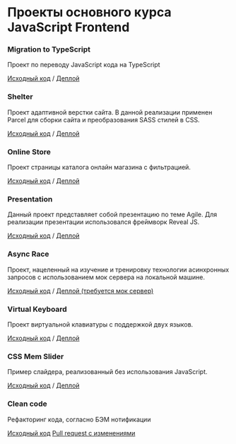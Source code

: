 # Проекты основного курса JavaScript Frontend

### Migration to TypeScript

Проект по переводу JavaScript кода на TypeScript

[Исходный код](https://github.com/artpotlov/rss-frontend-course-projects/tree/migration-to-typescript) / 
[Деплой](https://artpotlov.github.io/rss-frontend-course-projects/migration-to-typescript/prod)

### Shelter

Проект адаптивной верстки сайта. В данной реализации применен Parcel для сборки сайта и преобразования SASS стилей в CSS.

[Исходный код](https://github.com/artpotlov/rss-frontend-course-projects/tree/shelter-part3) / 
[Деплой](https://artpotlov.github.io/rss-frontend-course-projects/shelter/week-3)


### Online Store

Проект страницы каталога онлайн магазина с фильтрацией.

[Исходный код](https://github.com/artpotlov/rss-frontend-course-projects/tree/online-store) / 
[Деплой](https://artpotlov.github.io/rss-frontend-course-projects/online-store/prod)


### Presentation

Данный проект представляет собой презентацию по теме Agile. Для реализации презентации использовался фреймворк Reveal JS.

[Исходный код](https://github.com/artpotlov/agile-presentation) / 
[Деплой](https://artpotlov.github.io/agile-presentation)


### Async Race

Проект, нацеленный на изучение и тренировку технологии асинхронных запросов с использованием мок сервера на локальной машине.

[Исходный код](https://github.com/artpotlov/rss-frontend-course-projects/tree/async-race) / 
[Деплой (требуется мок сервер)](https://artpotlov.github.io/rss-frontend-course-projects/async-race/prod)


### Virtual Keyboard

Проект виртуальной клавиатуры с поддержкой двух языков.

[Исходный код](https://github.com/artpotlov/virtual-keyboard) / 
[Деплой](https://artpotlov.github.io/virtual-keyboard/virtual-keyboard)


### CSS Mem Slider

Пример слайдера, реализованный без использования JavaScript.

[Исходный код](https://github.com/artpotlov/cssMemSlider) / 
[Деплой](https://artpotlov.github.io/cssMemSlider/cssMemSlider)

### Clean code

Рефакторинг кода, согласно БЭМ нотификации

[Исходный код](https://github.com/artpotlov/clean-code-s1e1)
[Pull request с изменениями](https://github.com/artpotlov/clean-code-s1e1/pull/1)
